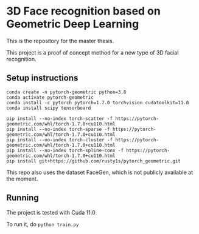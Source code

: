 # 3D Face recognition based on Geometric Deep Learning

This is the repository for the master thesis.

This project is a proof of concept method for a new type of 3D facial recognition.

## Setup instructions

```
conda create -n pytorch-geometric python=3.8
conda activate pytorch-geometric
conda install -c pytorch pytorch=1.7.0 torchvision cudatoolkit=11.0
conda install scipy tensorboard

pip install --no-index torch-scatter -f https://pytorch-geometric.com/whl/torch-1.7.0+cu110.html
pip install --no-index torch-sparse -f https://pytorch-geometric.com/whl/torch-1.7.0+cu110.html
pip install --no-index torch-cluster -f https://pytorch-geometric.com/whl/torch-1.7.0+cu110.html
pip install --no-index torch-spline-conv -f https://pytorch-geometric.com/whl/torch-1.7.0+cu110.html
pip install git+https://github.com/rusty1s/pytorch_geometric.git
```

This repo also uses the dataset FaceGen, which is not publicly available at the moment.

## Running

The project is tested with Cuda 11.0

To run it, do `python train.py`
